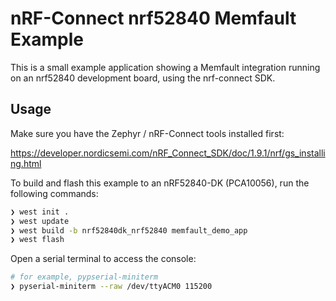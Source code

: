 # nRF-Connect nrf52840 Memfault Example

This is a small example application showing a Memfault integration running on an
nrf52840 development board, using the nrf-connect SDK.

## Usage

Make sure you have the Zephyr / nRF-Connect tools installed first:

https://developer.nordicsemi.com/nRF_Connect_SDK/doc/1.9.1/nrf/gs_installing.html

To build and flash this example to an nRF52840-DK (PCA10056), run the following
commands:

```bash
❯ west init .
❯ west update
❯ west build -b nrf52840dk_nrf52840 memfault_demo_app
❯ west flash
```

Open a serial terminal to access the console:

```bash
# for example, pypserial-miniterm
❯ pyserial-miniterm --raw /dev/ttyACM0 115200
```
